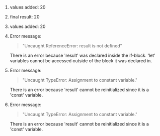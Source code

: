 1. values added: 20
2. final result: 20
3. values added: 20
4. Error message: 
   > "Uncaught ReferenceError: result is not defined"

    There is an error because 'result' was declared inside the if-block. 'let' variables cannot be accessed outside of the block it was declared in.
1. Error message:
   > "Uncaught TypeError: Assignment to constant variable."

    There is an error because 'result' cannot be reinitialized since it is a 'const' variable.
1. Error message:
   > "Uncaught TypeError: Assignment to constant variable."

    There is an error because 'result' cannot be reinitialized since it is a 'const' variable.
